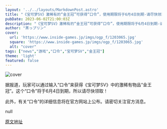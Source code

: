 ```yaml
---
layout: '../../layouts/MarkdownPost.astro'
title: "《宝可梦SV》激稀有的“金王冠”可获得“口令”，使用期限将于6月4日到期-请尽快领取！"
pubDate: 2023-06-02T21:00:03Z
description: "《宝可梦SV》激稀有的“金王冠”可获得“口令”，使用期限将于6月4日到期-请尽快领取！"
author: "茶っプリン"
cover:
  url: 'https://www.inside-games.jp/imgs/ogp_f/1203065.jpg'
  square: 'https://www.inside-games.jp/imgs/ogp_f/1203065.jpg'
  alt: "cover"
tags: ["news","游戏","口令","宝可梦SV","金王冠"]
theme: 'light'
featured: false
---
```


![cover](https://www.inside-games.jp/imgs/ogp_f/1203065.jpg)

据报道，玩家可以通过输入“口令”来获得《宝可梦SV》中的激稀有物品“金王冠”。这个“口令”将于6月4日到期，所以请尽快领取！

此外，有关“口令”的详细信息将在官方网站上公布。请密切关注官方消息。

null

  [原文地址](https://www.inside-games.jp/article/2023/06/03/146349.html)